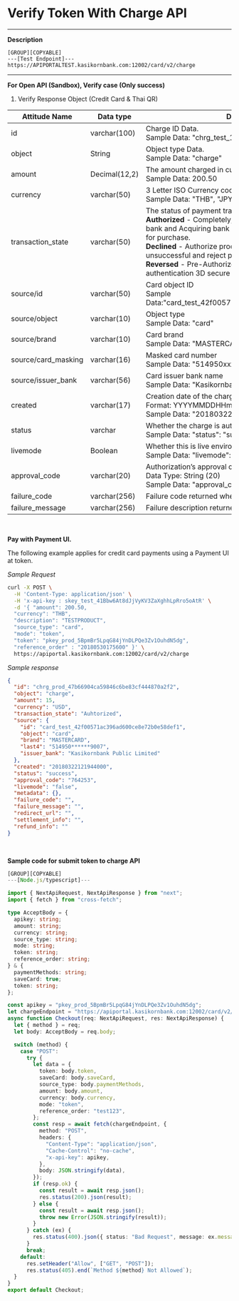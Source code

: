 # Verify Token With Charge API

---

**Description**


```
[GROUP][COPYABLE]
---[Test Endpoint]---
https://APIPORTALTEST.kasikornbank.com:12002/card/v2/charge
```

---

<strong>For Open API (Sandbox), Verify case (Only success)</strong>

1.  Verify Response Object (Credit Card & Thai QR)

| Attitude Name       | Data type     | Description                                                                                                                                                                                                                                                                                                                                           |
| ------------------- | ------------- | ----------------------------------------------------------------------------------------------------------------------------------------------------------------------------------------------------------------------------------------------------------------------------------------------------------------------------------------------------- |
| id                  | varchar(100)  | Charge ID Data.<br/>Sample Data: "chrg_test_12345678"                                                                                                                                                                                                                                                                                                 |
| object              | String        | Object type Data.<br/>Sample Data: "charge"                                                                                                                                                                                                                                                                                                           |
| amount              | Decimal(12,2) | The amount charged in currency unit.<br/>Sample Data: 200.50                                                                                                                                                                                                                                                                                          |
| currency            | varchar(50)   | 3 Letter ISO Currency code in upper case.<br/>Sample Data: "THB", "JPY" etc                                                                                                                                                                                                                                                                           |
| transaction_state   | varchar(50)   | The status of payment transaction. <br/>**Authorized** - Completely, authorize process with issue bank and Acquiring bank are captured a customer balance for purchase.<br/>**Declined** - Authorize process with issue bank. It not unsuccessful and reject payment.<br/>**Reversed** - Pre-Authorized - Payment need to do authentication 3D secure |
| source/id           | varchar(50)   | Card object ID<br/>Sample Data:"card_test_42f00571ac396ad600ce8e72b0e58def1"                                                                                                                                                                                                                                                                          |
| source/object       | varchar(10)   | Object type<br/>Sample Data: "card"                                                                                                                                                                                                                                                                                                                   |
| source/brand        | varchar(10)   | Card brand<br/>Sample Data: "MASTERCARD", "JCB", "VISA" etc.                                                                                                                                                                                                                                                                                          |
| source/card_masking | varchar(16)   | Masked card number<br/>Sample Data: "514950xxxxxx9007"                                                                                                                                                                                                                                                                                                |
| source/issuer_bank  | varchar(56)   | Card issuer bank name<br/>Sample Data: "Kasikornbank Public Limited"                                                                                                                                                                                                                                                                                  |
| created             | varchar(17)   | Creation date of the charge<br/>Format: YYYYMMDDHHmmSS<br/>Sample Data: "20180322121944000"                                                                                                                                                                                                                                                           |
| status              | varchar       | Whether the charge is authorized or not<br/>Sample Data: "status": "success"                                                                                                                                                                                                                                                                          |
| livemode            | Boolean       | Whether this is live environment (true) or not (false)<br/>Sample Data: "livemode": true                                                                                                                                                                                                                                                              |
| approval_code       | varchar(20)   | Authorization’s approval code from Issuer<br/>Data Type: String (20)<br/>Sample Data: "approval_code": "123456"                                                                                                                                                                                                                                       |
| failure_code        | varchar(256)  | Failure code returned when there is an error                                                                                                                                                                                                                                                                                                          |
| failure_message     | varchar(256)  | Failure description returned when there is an error                                                                                                                                                                                                                                                                                                   |

<br/>

**Pay with Payment UI.**

The following example applies for credit card payments using a Payment UI at token.

_Sample Request_

```bash
curl -X POST \
  -H 'Content-Type: application/json' \
  -H 'x-api-key : skey_test_41Bbw6At8dJjVyKV3ZaXghhLpRro5oAtR' \
  -d '{	"amount": 200.50,
  "currency": "THB",
  "description": "TESTPRODUCT",
  "source_type": "card",
  "mode": "token",
  "token": "pkey_prod_5BpmBr5LpqG84jYnDLPQe3Zv1OuhdN5dg",
  "reference_order" : "20180530175600" }' \
  https://apiportal.kasikornbank.com:12002/card/v2/charge
```

_Sample response_

```json
{
  "id": "chrg_prod_47b66904ca59846c6be83cf444870a2f2",
  "object": "charge",
  "amount": 15,
  "currency": "USD",
  "transaction_state": "Auhtorized",
  "source": {
    "id": "card_test_42f00571ac396ad600ce8e72b0e58def1",
    "object": "card",
    "brand": "MASTERCARD",
    "last4": "514950******9007",
    "issuer_bank": "Kasikornbank Public Limited"
  },
  "created": "20180322121944000",
  "status": "success",
  "approval_code": "764253",
  "livemode": "false",
  "metadata": {},
  "failure_code": "",
  "failure_message": "",
  "redirect_url": "",
  "settlement_info": "",
  "refund_info": ""
}
```

<br/>

**Sample code for submit token to charge API**

```typescript
[GROUP][COPYABLE]
---[Node.js/typescript]---

import { NextApiRequest, NextApiResponse } from "next";
import { fetch } from "cross-fetch";

type AcceptBody = {
  apikey: string;
  amount: string;
  currency: string;
  source_type: string;
  mode: string;
  token: string;
  reference_order: string;
} & {
  paymentMethods: string;
  saveCard: true;
  token: string;
};

const apikey = "pkey_prod_5BpmBr5LpqG84jYnDLPQe3Zv1OuhdN5dg";
let chargeEndpoint = "https://apiportal.kasikornbank.com:12002/card/v2/charge";
async function Checkout(req: NextApiRequest, res: NextApiResponse) {
  let { method } = req;
  let body: AcceptBody = req.body;

  switch (method) {
    case "POST":
      try {
        let data = {
          token: body.token,
          saveCard: body.saveCard,
          source_type: body.paymentMethods,
          amount: body.amount,
          currency: body.currency,
          mode: "token",
          reference_order: "test123",
        };
        const resp = await fetch(chargeEndpoint, {
          method: "POST",
          headers: {
            "Content-Type": "application/json",
            "Cache-Control": "no-cache",
            "x-api-key": apikey,
          },
          body: JSON.stringify(data),
        });
        if (resp.ok) {
          const result = await resp.json();
          res.status(200).json(result);
        } else {
          const result = await resp.json();
          throw new Error(JSON.stringify(result));
        }
      } catch (ex) {
        res.status(400).json({ status: "Bad Request", message: ex.message });
      }
      break;
    default:
      res.setHeader("Allow", ["GET", "POST"]);
      res.status(405).end(`Method ${method} Not Allowed`);
  }
}
export default Checkout;

```
